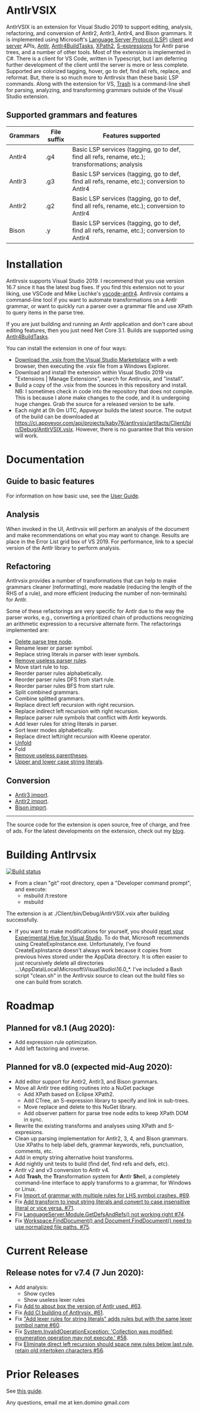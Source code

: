 # AntlrVSIX

AntlrVSIX is an extension for Visual Studio 2019 to support editing, analysis, refactoring,
and conversion of Antlr2, Antlr3, Antlr4, and Bison grammars.
It is implemented using Microsoft's [Language Server Protocol (LSP)](https://langserver.org/) 
[client](https://www.nuget.org/packages/Microsoft.VisualStudio.LanguageServer.Client/) and
[server](https://www.nuget.org/packages/Microsoft.VisualStudio.LanguageServer.Protocol/) APIs,
[Antlr](https://www.antlr.org/), [Antlr4BuildTasks](https://github.com/kaby76/Antlr4BuildTasks),
[XPath2](https://en.wikipedia.org/wiki/XPath), 
[S-expressions](https://en.wikipedia.org/wiki/S-expression)
for Antlr parse trees,
and a number of other tools.
Most of the extension is implemented in C#.
There is a client for VS Code, written in Typescript,
but I am deferring further development of the client until the server is more or less complete.
Supported are colorized tagging, hover, go to def, find all refs,
replace, and reformat. But, there is so much more to Antlrvsix
than these basic LSP commands. Along with the extension for VS,
[Trash](https://github.com/kaby76/AntlrVSIX/blob/master/doc/Trash.md) is a command-line shell for
parsing, analyzing, and transforming grammars outside of the
Visual Studio extension.

## Supported grammars and features

| Grammars | File suffix | Features supported |
| ---- | ---- | ---- |
| Antlr4 | .g4 | Basic LSP services (tagging, go to def, find all refs, rename, etc.); transformations; analysis |
| Antlr3 | .g3 | Basic LSP services (tagging, go to def, find all refs, rename, etc.); conversion to Antlr4 |
| Antlr2 | .g2 | Basic LSP services (tagging, go to def, find all refs, rename, etc.); conversion to Antlr4 |
| Bison | .y | Basic LSP services (tagging, go to def, find all refs, rename, etc.); conversion to Antlr4 |

# Installation

Antlrvsix supports Visual Studio 2019.
I recommend that you use version 16.7 since it has the latest bug fixes.
If you find this extension not to your liking, use VSCode and Mike Lischke's
[vscode-antlr4](https://github.com/mike-lischke/vscode-antlr4). Antlrvsix contains
a command-line tool if you want to automate transformations on a
Antlr grammar, or want to quickly run a parser over a grammar file and
use XPath to query items in the parse tree.

If you are just building and running an Antlr application and don't care about
editing features, then you just need Net Core 3.1. Builds are supported 
using [Antlr4BuildTasks](https://github.com/kaby76/Antlr4BuildTasks).

You can install the extension in one of four ways:

* [Download the .vsix from the Visual Studio Marketplace](https://marketplace.visualstudio.com/items?itemName=KenDomino.AntlrVSIX)
with a web browser, then executing the .vsix file from a Windows Explorer.
* Download and install the extension within Visual Studio 2019 via "Extensions | Manage Extensions",
search for Antlrvsix, and "install".
* Build a copy of the .vsix from the sources in this repository and install. NB: I sometimes check in code
into the repository that does not compile. This is because I alone make changes to the code, and it is undergoing
huge changes.
Grab the source for a released version to be safe.
* Each night at 0h 0m UTC, Appveyor builds the latest source. The output of the build can be downloaded
at https://ci.appveyor.com/api/projects/kaby76/antlrvsix/artifacts/Client/bin/Debug/AntlrVSIX.vsix.
However, there is no guarantee that this version will work.

# Documentation

## Guide to basic features

For information on how basic use, see the [User Guide](doc/readme.md).

## Analysis

When invoked in the UI, Antlrvsix will perform an analysis of the document and
make recommendations on what you may want to change. Results are place in the Error List grid box of VS 2019.
For performance, link to a special version of the Antlr library to perform analysis.

## Refactoring

Antlrvsix provides a number of transformations that can help to make grammars cleaner (reformatting),
more readable (reducing the length of the RHS of a rule),
and more efficient (reducing the number of non-terminals) for Antlr.

Some of these refactorings are very specific for Antlr due to the way
the parser works, e.g., converting a prioritized chain of productions recognizing
an arithmetic expression to a recursive alternate form.
The refactorings implemented are:

* [Delete parse tree node](https://github.com/kaby76/AntlrVSIX/blob/master/doc/refactoring.md#delete-parse-tree-node).
* Rename lexer or parser symbol.
* Replace string literals in parser with lexer symbols.
* [Remove useless parser rules](https://github.com/kaby76/AntlrVSIX/blob/master/doc/refactoring.md#remove-useless-productions).
* Move start rule to top.
* Reorder parser rules alphabetically.
* Reorder parser rules DFS from start rule.
* Reorder parser rules BFS from start rule.
* Split combined grammars.
* Combine splitted grammars.
* Replace direct left recursion with right recursion.
* Replace indirect left recursion with right recursion.
* Replace parser rule symbols that conflict with Antlr keywords.
* Add lexer rules for string literals in parser.
* Sort lexer modes alphabetically.
* Replace direct left/right recursion with Kleene operator.
* [Unfold](https://github.com/kaby76/AntlrVSIX/blob/master/doc/refactoring.md#Unfold)
* Fold
* [Remove useless parentheses](https://github.com/kaby76/AntlrVSIX/blob/master/doc/refactoring.md#remove-useless-productions).
* [Upper and lower case string literals](https://github.com/kaby76/AntlrVSIX/blob/master/doc/refactoring.md#upper-and-lower-case-string-literals).

## Conversion

* [Antlr3 import](https://github.com/kaby76/AntlrVSIX/blob/master/doc/Import.md#antlr3).
* [Antlr2 import](https://github.com/kaby76/AntlrVSIX/blob/master/doc/Import.md#antlr2).
* [Bison import](https://github.com/kaby76/AntlrVSIX/blob/master/doc/Import.md#bison).

---------

The source code for the extension is open source, free of charge, and free of ads. For the latest developments on the extension,
check out my [blog](http://codinggorilla.com).

# Building Antlrvsix

[![Build status](https://ci.appveyor.com/api/projects/status/ekyhff3c28p5qgox?svg=true)](https://ci.appveyor.com/project/kaby76/antlrvsix)

* From a clean "git" root directory, open a "Developer command prompt", and execute:
  * msbuild /t:restore
  * msbuild

The extension is at ./Client/bin/Debug/AntlrVSIX.vsix after building successfully.

* If you want to make modifications for yourself, you should [reset your
Experimental Hive for Visual Studio](https://docs.microsoft.com/en-us/visualstudio/extensibility/the-experimental-instance?view=vs-2017). To do that,
Microsoft recommends using CreateExpInstance.exe.
Unfortunately, I've found CreateExpInstance doesn't always work because it copies from
previous hives stored under the AppData directory. It is often easier to
just recursively delete all directories ...\AppData\Local\Microsoft\VisualStudio\16.0_*. I've included a
Bash script "clean.sh" in the Antlrvsix source to clean out the build files so one can build from scratch.

# Roadmap

## Planned for v8.1 (Aug 2020):

* Add expression rule optimization.
* Add left factoring and inverse.

## Planned for v8.0 (expected mid-Aug 2020):

* Add editor support for Antlr2, Antlr3, and Bison grammars.
* Move all Antlr tree editing routines into a NuGet package
  * Add XPath based on Eclipse XPath2.
  * Add CTree, an S-expression library to specify and link in sub-trees.
  * Move replace and delete to this NuGet library.
  * Add observer pattern for parse tree node edits to keep XPath DOM in sync.
* Rewrite the existing transforms and analyses using XPath and S-expresions.
* Clean up parsing implementation for Antlr2, 3, 4, and Bison grammars.
Use XPaths to help label defs, grammar keywords, refs, punctuation,
comments, etc.
* Add in empty string alternative hoist transforms.
* Add nightly unit tests to build (find def, find refs and defs, etc).
* Antlr v2 and v3 conversion to Antlr v4.
* Add **Trash**, the **Tr**ansformation system for **A**ntlr **Sh**ell,
a completely command-line interface to apply transforms to a grammar,
for Windows or Linux.
* Fix [Import of grammar with multiple rules for LHS symbol crashes. #69](https://github.com/kaby76/AntlrVSIX/issues/69).
* Fix [Add transform to input string literals and convert to case insensitive literal or vice versa. #71](https://github.com/kaby76/AntlrVSIX/issues/71).
* Fix [LanguageServer.Module.GetDefsAndRefs() not working right #74](https://github.com/kaby76/AntlrVSIX/issues/74).
* Fix [Workspace.FindDocument() and Document.FindDocument() need to use normalized file paths. #75](https://github.com/kaby76/AntlrVSIX/issues/75).

# Current Release

## Release notes for v7.4 (7 Jun 2020):

* Add analysis:
  * Show cycles
  * Show useless lexer rules
* Fix [Add to about box the version of Antlr used. #63](https://github.com/kaby76/AntlrVSIX/issues/63).
* Fix [Add CI building of Antlrvsix. #61](https://github.com/kaby76/AntlrVSIX/issues/61).
* Fix ["Add lexer rules for string literals" adds rules but with the same lexer symbol name #60](https://github.com/kaby76/AntlrVSIX/issues/60).
* Fix [System.InvalidOperationException: 'Collection was modified; enumeration operation may not execute.' #58](https://github.com/kaby76/AntlrVSIX/issues/58).
* Fix [Eliminate direct left recursion should space new rules below last rule, retain old intertoken characters #56](https://github.com/kaby76/AntlrVSIX/issues/56).
 
# Prior Releases

See [this guide](https://github.com/kaby76/AntlrVSIX/blob/master/PriorReleases.md).

Any questions, email me at ken.domino <at> gmail.com
